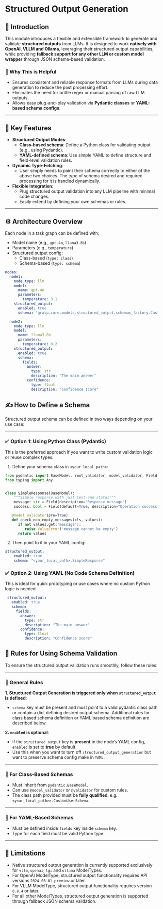 # Structured Output Generation 

## 📌 Introduction

This module introduces a flexible and extensible framework to generate and validate **structured outputs** from LLMs. It
is designed to work **natively with OpenAI, VLLM and Ollama**, leveraging their structured output capabilities, while
providing **fallback support for any other LLM or custom model wrapper** through JSON schema-based validation.
### 🔧 Why This is Helpful

- Ensures consistent and reliable response formats from LLMs during data generation to reduce the post processing effort.
- Eliminates the need for brittle regex or manual parsing of raw LLM outputs.
- Allows easy plug-and-play validation via **Pydantic classes** or **YAML-based schema configs**.

---

## 🚀 Key Features


- **Structured Output Modes**:
  - **Class-based schema**: Define a Python class for validating output (e.g., using Pydantic).
  - **YAML-defined schema**: Use simple YAML to define structure and field-level validation rules.
- **Dynamic Type-Fetching**:
  - User simply needs to point their schema correctly to either of the above two choices. The type of schema desired and required processing for it is handled dynamically. 
- **Flexible Integration**:
  - Plug structured output validation into any LLM pipeline with minimal code changes.
  - Easily extend by defining your own schemas or rules.

---

## ⚙️ Architecture Overview

Each node in a task graph can be defined with:
- Model name (e.g., `gpt-4o`, `llama3-8b`)
- Parameters (e.g., `temperature`)
- Structured output config:
  - Class-based (`type: class`)
  - Schema-based (`type: schema`)

```yaml
nodes:
  node1:
    node_type: llm
    model:
      name: gpt-4o
      parameters:
        temperature: 0.1
    structured_output:
      enabled: true
      schema: "grasp.core.models.structured_output.schemas_factory.CustomUserSchema"

  node2:
    node_type: llm
    model:
      name: llama3-8b
      parameters:
        temperature: 0.2
    structured_output:
      enabled: true
      schema:
        fields:
          answer:
            type: str
            description: "The main answer"
          confidence:
            type: float
            description: "Confidence score"
```

## ✍️ How to Define a Schema

Structured output schema can be defined in two ways depending on your use case:

---

### ✅ Option 1: Using Python Class (Pydantic)

This is the preferred approach if you want to write custom validation logic or reuse complex types.

1. Define your schema class in `<your_local_path>`:

```python
from pydantic import BaseModel, root_validator, model_validator, Field
from typing import Any


class SimpleResponse(BaseModel):
    """Simple response with just text and status"""
    message: str = Field(description="Response message")
    success: bool = Field(default=True, description="Operation success status")

   @model_validator(pre=True)
   def check_non_empty_messages(cls, values):
      if not values.get('message'):
         raise ValueError('message cannot be empty')
      return values
```

2. Then point to it in your YAML config:

```yaml
structured_output:
    enabled: true
    schema: "<your_local_path>.SimpleResponse"
```
### ✅ Option 2: Using YAML (No Code Schema Definition)

This is ideal for quick prototyping or use cases where no custom Python logic is needed.
```yaml
 structured_output:
   enabled: true
   schema:
     fields:
       answer:
         type: str
         description: "The main answer"
       confidence:
         type: float
         description: "Confidence score"
```
## 📏 Rules for Using Schema Validation

To ensure the structured output validation runs smoothly, follow these rules:

---

### 🔹 General Rules

**1. Structured Output Generation is triggered only when `structured_output` is defined**:
   - `schema` key must be present and must point to a valid pydantic class path or contain a dict defining desired output schema. Additional rules for class based schema definition or YAML based schema definition are described below. 

**2. `enabled` is optional**:
   - If the `structured_output` key is **present** in the node’s YAML config, `enabled` is set to **true** by default.
   - Use this when you want to turn off `structured_output_generation` but want to preserve schema config make in `YAML`.
---

### 🔹 For Class-Based Schemas

- Must inherit from `pydantic.BaseModel`.
- Can use `@model_validator` or `@validator` for custom rules.
- The class path provided must be **fully qualified**, e.g. `<your_local_path>>.CustomUserSchema`.

---

### 🔹 For YAML-Based Schemas

- Must be defined inside `fields` key inside `schema` key.
- Type for each field must be valid Python type.
---

## 📝 Limitations

- Native structured output generation is currently supported exclusively for `vllm`, `openai`, `tgi` and `ollama` ModelTypes.
- For OpenAI ModelType, structured output functionality requires API versions `2024-08-01-preview` or later.
- For VLLM ModelType, structured output functionality requires version `0.8.4` or later.
- For all other ModelTypes, structured output generation is supported through fallback JSON schema validation.

